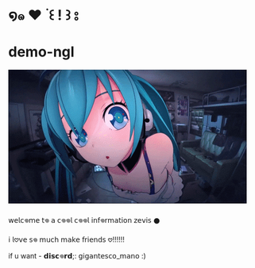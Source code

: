 # ໑๑   ❤️    ࣪     ꒰ ! ꒱    ⦂

# demo-ngl

![zevis gif](./44eb17afabc36a2df89e9bed6494587b.gif)

 𝗐𝖾𝗅𝖼𖦹𝗆𝖾 𝗍𖦹 𝖺 𝖼𖦹𖦹𝗅 𝖼𖦹𖦹𝗅 𝗂𝗇𝖿𖦹𝗋𝗆𝖺𝗍𝗂𝗈𝗇 
           𝗓𝖾𝗏𝗂𝗌 𒊹︎︎︎


𝗂 𝗅𖹭𝗏𝖾 𝗌𖦹 𝗆𝗎𝖼𝗁 𝗆𝖺𝗄𝖾 𝖿𝗋𝗂𝖾𝗇𝖽𝗌 𖹭!!!!!! 

 if u want - 𝗱𝗶𝘀𝗰𖦹𝗿𝗱;: 𝗀𝗂𝗀𝖺𝗇𝗍𝖾𝗌𝖼𝗈_𝗆𝖺𝗇𝗈 :)

 
